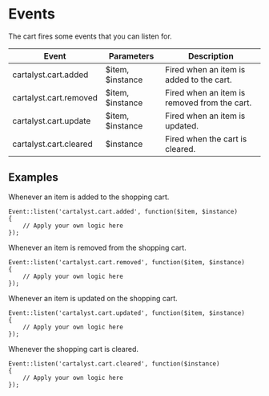 # Events

The cart fires some events that you can listen for.

Event                   | Parameters        | Description
----------------------- | ----------------- | -----------
cartalyst.cart.added    | $item, $instance  | Fired when an item is added to the cart.
cartalyst.cart.removed  | $item, $instance  | Fired when an item is removed from the cart.
cartalyst.cart.update   | $item, $instance  | Fired when an item is updated.
cartalyst.cart.cleared  | $instance         | Fired when the cart is cleared.

## Examples

Whenever an item is added to the shopping cart.

	Event::listen('cartalyst.cart.added', function($item, $instance)
	{
		// Apply your own logic here
	});

Whenever an item is removed from the shopping cart.

	Event::listen('cartalyst.cart.removed', function($item, $instance)
	{
		// Apply your own logic here
	});

Whenever an item is updated on the shopping cart.

	Event::listen('cartalyst.cart.updated', function($item, $instance)
	{
		// Apply your own logic here
	});

Whenever the shopping cart is cleared.

	Event::listen('cartalyst.cart.cleared', function($instance)
	{
		// Apply your own logic here
	});
